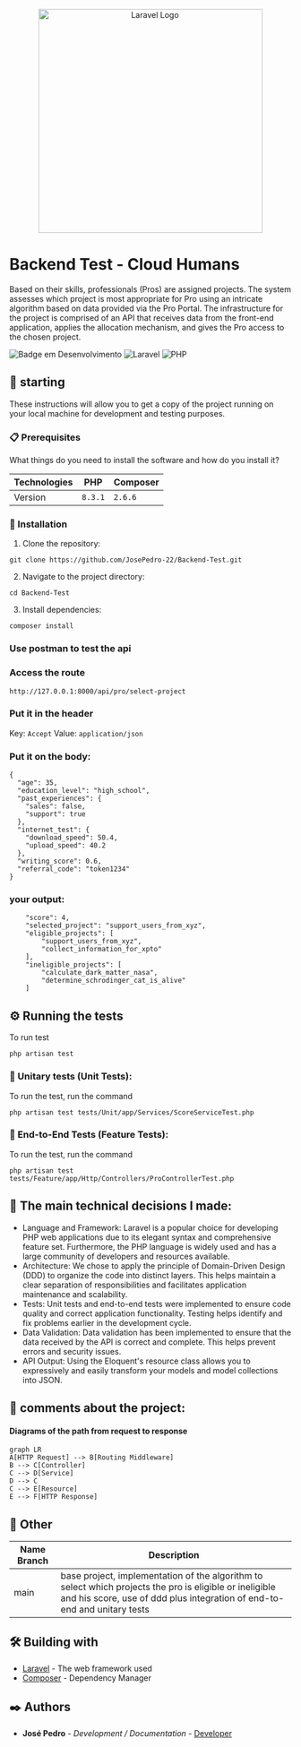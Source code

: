 <p align="center"><a href="https://laravel.com" target="_blank"><img src="https://raw.githubusercontent.com/laravel/art/master/logo-lockup/5%20SVG/2%20CMYK/1%20Full%20Color/laravel-logolockup-cmyk-red.svg" width="400" alt="Laravel Logo"></a></p>

# Backend Test - Cloud Humans

Based on their skills, professionals (Pros) are assigned projects. The system assesses which project is most appropriate for Pro using an intricate algorithm based on data provided via the Pro Portal. The infrastructure for the project is comprised of an API that receives data from the front-end application, applies the allocation mechanism, and gives the Pro access to the chosen project.

![Badge em Desenvolvimento](http://img.shields.io/static/v1?label=STATUS&message=EM%20DESENVOLVIMENTO&color=GREEN&style=for-the-badge)
![Laravel](https://img.shields.io/badge/laravel-%23FF2D20.svg?style=for-the-badge&logo=laravel&logoColor=white)
![PHP](https://img.shields.io/badge/php-%23777BB4.svg?style=for-the-badge&logo=php&logoColor=white)

## 🚀 starting

These instructions will allow you to get a copy of the project running on your local machine for development and testing purposes.

### 📋 Prerequisites

What things do you need to install the software and how do you install it?

|Technologies    |PHP                            |Composer                     |
|----------------|-------------------------------|-----------------------------|
|Version         |`8.3.1`                        |`2.6.6`                      |

### 🔧 Installation
1. Clone the repository:
```
git clone https://github.com/JosePedro-22/Backend-Test.git
```
2. Navigate to the project directory:
```
cd Backend-Test
```
3. Install dependencies:
```
composer install
```

### Use postman to test the api

### Access the route 
```http://127.0.0.1:8000/api/pro/select-project```

### Put it in the header
Key:
```Accept```
Value:
```application/json```

### Put it on the body:
```
{
  "age": 35,
  "education_level": "high_school",
  "past_experiences": {
    "sales": false,
    "support": true
  },
  "internet_test": {
    "download_speed": 50.4,
    "upload_speed": 40.2
  },
  "writing_score": 0.6,
  "referral_code": "token1234"
}
```

### your output:
```
    "score": 4,
    "selected_project": "support_users_from_xyz",
    "eligible_projects": [
        "support_users_from_xyz",
        "collect_information_for_xpto"
    ],
    "ineligible_projects": [
        "calculate_dark_matter_nasa",
        "determine_schrodinger_cat_is_alive"
    ]
```

## ⚙️ Running the tests

To run test

```
php artisan test
```

### 🔩 Unitary tests (Unit Tests):

To run the test, run the command

```
php artisan test tests/Unit/app/Services/ScoreServiceTest.php
```

### 🔩 End-to-End Tests (Feature Tests):

To run the test, run the command

```
php artisan test tests/Feature/app/Http/Controllers/ProControllerTest.php
```

## 🎲 The main technical decisions I made: 

* Language and Framework: Laravel is a popular choice for developing PHP web applications due to its elegant syntax and comprehensive feature set. Furthermore, the PHP language is widely used and has a large community of developers and resources available.
* Architecture: We chose to apply the principle of Domain-Driven Design (DDD) to organize the code into distinct layers. This helps maintain a clear separation of responsibilities and facilitates application maintenance and scalability.
* Tests: Unit tests and end-to-end tests were implemented to ensure code quality and correct application functionality. Testing helps identify and fix problems earlier in the development cycle.
* Data Validation: Data validation has been implemented to ensure that the data received by the API is correct and complete. This helps prevent errors and security issues.
* API Output: Using the Eloquent's resource class allows you to expressively and easily transform your models and model collections into JSON.

## 💬 comments about the project:
#### Diagrams of the path from request to response
```mermaid
graph LR
A[HTTP Request] --> B[Routing Middleware]
B --> C[Controller]
C --> D[Service]
D --> C
C --> E[Resource]
E --> F[HTTP Response]

```

## 🎲 Other
|Name Branch     |Description                                                  |
|----------------|-------------------------------------------------------------|
|main            |base project, implementation of the algorithm to select which projects the pro is eligible or ineligible and his score, use of ddd plus integration of end-to-end and unitary tests|

## 🛠️ Building with

* [Laravel](https://laravel.com/) - The web framework used
* [Composer](https://getcomposer.org/) - Dependency Manager

## ✒️ Authors

* **José Pedro** - *Development / Documentation* - [Developer](https://www.linkedin.com/in/josepedro-sm/)
